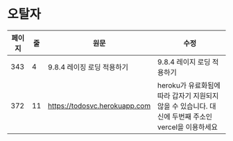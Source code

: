 # 오탈자

| 페이지 | 줄  | 원문 | 수정 |
| ------ | --- | ---- | ---- |
| 343 | 4  | 9.8.4 레이징 로딩 적용하기 | 9.8.4 레이지 로딩 적용하기 |
| 372 | 11  | https://todosvc.herokuapp.com | heroku가 유료화됨에 따라 갑자기 지원되지 않을 수 있습니다. 대신에 두번째 주소인 vercel을 이용하세요 |
